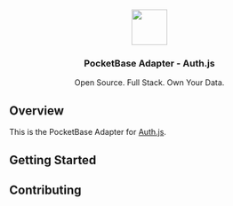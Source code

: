 <p align="center">
   <br/>
   <a href="https://authjs.dev" target="_blank"><img height="64px" src="https://authjs.dev/img/logo/logo-sm.png" /></a>
   <h3 align="center"><b>PocketBase Adapter</b> - Auth.js</h3>
   <p align="center">
   Open Source. Full Stack. Own Your Data.
   </p>
   <!-- <p align="center" style="align: center;">
      <img src="https://github.com/nextauthjs/next-auth/actions/workflows/release.yml/badge.svg?branch=main" alt="CI Test" />
      <a href="https://www.npmjs.com/package/@next-auth/table-storage-adapter" target="_blank"><img src="https://img.shields.io/bundlephobia/minzip/@next-auth/table-storage-adapter" alt="Bundle Size"/></a>
      <a href="https://www.npmjs.com/package/@next-auth/table-storage-adapter" target="_blank"><img src="https://img.shields.io/npm/v/@next-auth/table-storage-adapter" alt="@next-auth/table-storage-adapter Version" /></a>
   </p> -->
</p>

## Overview

This is the PocketBase Adapter for [Auth.js](https://authjs.dev).

## Getting Started

## Contributing
